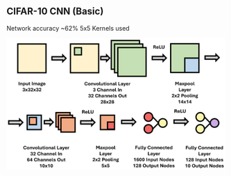 ## CIFAR-10 CNN (Basic)

Network accuracy ~62%
5x5 Kernels used

![Network Structure](Figures/cifarONLY.png?raw=true)